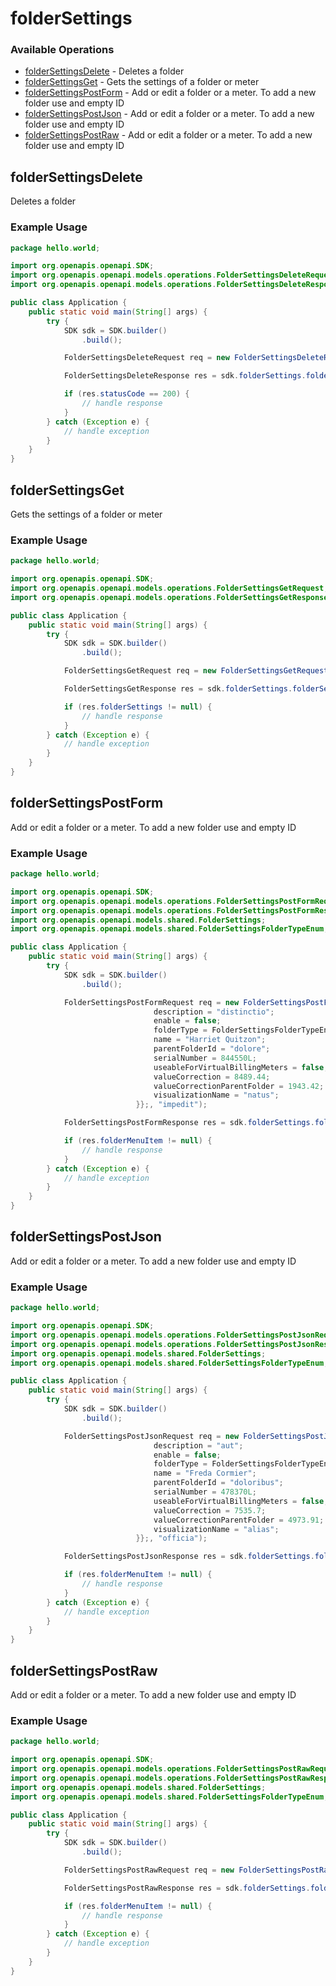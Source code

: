 # folderSettings

### Available Operations

* [folderSettingsDelete](#foldersettingsdelete) - Deletes a folder
* [folderSettingsGet](#foldersettingsget) - Gets the settings of a folder or meter
* [folderSettingsPostForm](#foldersettingspostform) - Add or edit a folder or a meter. To add a new folder use and empty ID
* [folderSettingsPostJson](#foldersettingspostjson) - Add or edit a folder or a meter. To add a new folder use and empty ID
* [folderSettingsPostRaw](#foldersettingspostraw) - Add or edit a folder or a meter. To add a new folder use and empty ID

## folderSettingsDelete

Deletes a folder

### Example Usage

```java
package hello.world;

import org.openapis.openapi.SDK;
import org.openapis.openapi.models.operations.FolderSettingsDeleteRequest;
import org.openapis.openapi.models.operations.FolderSettingsDeleteResponse;

public class Application {
    public static void main(String[] args) {
        try {
            SDK sdk = SDK.builder()
                .build();

            FolderSettingsDeleteRequest req = new FolderSettingsDeleteRequest("dignissimos");            

            FolderSettingsDeleteResponse res = sdk.folderSettings.folderSettingsDelete(req);

            if (res.statusCode == 200) {
                // handle response
            }
        } catch (Exception e) {
            // handle exception
        }
    }
}
```

## folderSettingsGet

Gets the settings of a folder or meter

### Example Usage

```java
package hello.world;

import org.openapis.openapi.SDK;
import org.openapis.openapi.models.operations.FolderSettingsGetRequest;
import org.openapis.openapi.models.operations.FolderSettingsGetResponse;

public class Application {
    public static void main(String[] args) {
        try {
            SDK sdk = SDK.builder()
                .build();

            FolderSettingsGetRequest req = new FolderSettingsGetRequest("hic");            

            FolderSettingsGetResponse res = sdk.folderSettings.folderSettingsGet(req);

            if (res.folderSettings != null) {
                // handle response
            }
        } catch (Exception e) {
            // handle exception
        }
    }
}
```

## folderSettingsPostForm

Add or edit a folder or a meter. To add a new folder use and empty ID

### Example Usage

```java
package hello.world;

import org.openapis.openapi.SDK;
import org.openapis.openapi.models.operations.FolderSettingsPostFormRequest;
import org.openapis.openapi.models.operations.FolderSettingsPostFormResponse;
import org.openapis.openapi.models.shared.FolderSettings;
import org.openapis.openapi.models.shared.FolderSettingsFolderTypeEnum;

public class Application {
    public static void main(String[] args) {
        try {
            SDK sdk = SDK.builder()
                .build();

            FolderSettingsPostFormRequest req = new FolderSettingsPostFormRequest(                new FolderSettings() {{
                                description = "distinctio";
                                enable = false;
                                folderType = FolderSettingsFolderTypeEnum.CHARGING_STATION;
                                name = "Harriet Quitzon";
                                parentFolderId = "dolore";
                                serialNumber = 844550L;
                                useableForVirtualBillingMeters = false;
                                valueCorrection = 8489.44;
                                valueCorrectionParentFolder = 1943.42;
                                visualizationName = "natus";
                            }};, "impedit");            

            FolderSettingsPostFormResponse res = sdk.folderSettings.folderSettingsPostForm(req);

            if (res.folderMenuItem != null) {
                // handle response
            }
        } catch (Exception e) {
            // handle exception
        }
    }
}
```

## folderSettingsPostJson

Add or edit a folder or a meter. To add a new folder use and empty ID

### Example Usage

```java
package hello.world;

import org.openapis.openapi.SDK;
import org.openapis.openapi.models.operations.FolderSettingsPostJsonRequest;
import org.openapis.openapi.models.operations.FolderSettingsPostJsonResponse;
import org.openapis.openapi.models.shared.FolderSettings;
import org.openapis.openapi.models.shared.FolderSettingsFolderTypeEnum;

public class Application {
    public static void main(String[] args) {
        try {
            SDK sdk = SDK.builder()
                .build();

            FolderSettingsPostJsonRequest req = new FolderSettingsPostJsonRequest(                new FolderSettings() {{
                                description = "aut";
                                enable = false;
                                folderType = FolderSettingsFolderTypeEnum.GRID_PHOTOVOLTAIC_POWER_SYSTEM;
                                name = "Freda Cormier";
                                parentFolderId = "doloribus";
                                serialNumber = 478370L;
                                useableForVirtualBillingMeters = false;
                                valueCorrection = 7535.7;
                                valueCorrectionParentFolder = 4973.91;
                                visualizationName = "alias";
                            }};, "officia");            

            FolderSettingsPostJsonResponse res = sdk.folderSettings.folderSettingsPostJson(req);

            if (res.folderMenuItem != null) {
                // handle response
            }
        } catch (Exception e) {
            // handle exception
        }
    }
}
```

## folderSettingsPostRaw

Add or edit a folder or a meter. To add a new folder use and empty ID

### Example Usage

```java
package hello.world;

import org.openapis.openapi.SDK;
import org.openapis.openapi.models.operations.FolderSettingsPostRawRequest;
import org.openapis.openapi.models.operations.FolderSettingsPostRawResponse;
import org.openapis.openapi.models.shared.FolderSettings;
import org.openapis.openapi.models.shared.FolderSettingsFolderTypeEnum;

public class Application {
    public static void main(String[] args) {
        try {
            SDK sdk = SDK.builder()
                .build();

            FolderSettingsPostRawRequest req = new FolderSettingsPostRawRequest("tempora".getBytes(), "ipsam");            

            FolderSettingsPostRawResponse res = sdk.folderSettings.folderSettingsPostRaw(req);

            if (res.folderMenuItem != null) {
                // handle response
            }
        } catch (Exception e) {
            // handle exception
        }
    }
}
```
